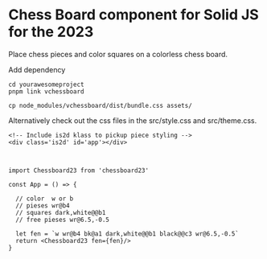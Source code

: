 # Chess Board component for Solid JS for the 2023

Place chess pieces and color squares on a colorless chess board.

Add dependency

    cd yourawesomeproject
    pnpm link vchessboard

    cp node_modules/vchessboard/dist/bundle.css assets/

Alternatively check out the css files in the src/style.css and src/theme.css.

    <!-- Include is2d klass to pickup piece styling -->
    <div class='is2d' id='app'></div>



    import Chessboard23 from 'chessboard23'

    const App = () => {

      // color  w or b
      // pieses wr@b4
      // squares dark,white@@b1
      // free pieses wr@6.5,-0.5

      let fen = `w wr@b4 bk@a1 dark,white@@b1 black@@c3 wr@6.5,-0.5`
      return <Chessboard23 fen={fen}/>
    }

